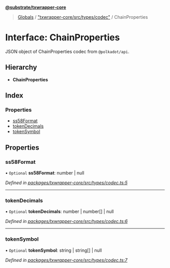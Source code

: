 **[@substrate/txwrapper-core](../README.md)**

> [Globals](../globals.md) / ["txwrapper-core/src/types/codec"](../modules/_txwrapper_core_src_types_codec_.md) / ChainProperties

# Interface: ChainProperties

JSON object of ChainProperties codec from `@polkadot/api`.

## Hierarchy

* **ChainProperties**

## Index

### Properties

* [ss58Format](_txwrapper_core_src_types_codec_.chainproperties.md#ss58format)
* [tokenDecimals](_txwrapper_core_src_types_codec_.chainproperties.md#tokendecimals)
* [tokenSymbol](_txwrapper_core_src_types_codec_.chainproperties.md#tokensymbol)

## Properties

### ss58Format

• `Optional` **ss58Format**: number \| null

*Defined in [packages/txwrapper-core/src/types/codec.ts:5](https://github.com/paritytech/txwrapper-core/blob/2862592/packages/txwrapper-core/src/types/codec.ts#L5)*

___

### tokenDecimals

• `Optional` **tokenDecimals**: number \| number[] \| null

*Defined in [packages/txwrapper-core/src/types/codec.ts:6](https://github.com/paritytech/txwrapper-core/blob/2862592/packages/txwrapper-core/src/types/codec.ts#L6)*

___

### tokenSymbol

• `Optional` **tokenSymbol**: string \| string[] \| null

*Defined in [packages/txwrapper-core/src/types/codec.ts:7](https://github.com/paritytech/txwrapper-core/blob/2862592/packages/txwrapper-core/src/types/codec.ts#L7)*
